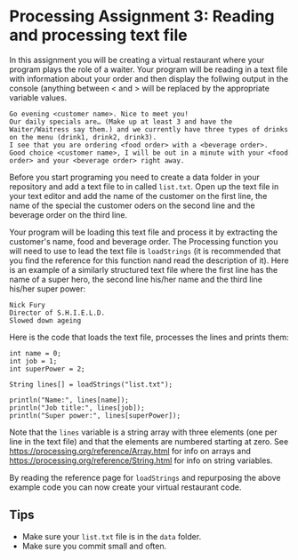 # Processing Assignment 3: Reading and processing text file

In this assignment you will be creating a virtual restaurant where your program plays the role of a waiter. Your program will be reading in a text file with information about your order and then display the follwing output in the console (anything between < and > will be replaced by the appropriate variable values.

```
Go evening <customer name>. Nice to meet you!
Our daily specials are… (Make up at least 3 and have the Waiter/Waitress say them.) and we currently have three types of drinks on the menu (drink1, drink2, drink3).
I see that you are ordering <food order> with a <beverage order>.
Good choice <customer name>, I will be out in a minute with your <food order> and your <beverage order> right away.
```

Before you start programing you need to create a data folder in your repository and add a text file to in called `list.txt`. Open up the text file in your text editor and add the name of the customer on the first line, the name of the special the customer oders on the second line and the beverage order on the third line. 

Your program will be loading this text file and process it by extracting the customer's name, food and beverage order. The Processing function you will need to use to lead the text file is `loadStrings` (it is recommended that you find the reference for this function nand read the description of it). Here is an example of a similarly structured text file where the first line has the name of a super hero, the second line his/her name and the third line his/her super power:

```
Nick Fury
Director of S.H.I.E.L.D.
Slowed down ageing
```
Here is the code that loads the text file, processes the lines and prints them:

```
int name = 0;
int job = 1;
int superPower = 2;

String lines[] = loadStrings("list.txt");

println("Name:", lines[name]);
println("Job title:", lines[job]);
println("Super power:", lines[superPower]);
```

Note that the `lines` variable is a string array with three elements (one per line in the text file) and that the elements are numbered starting at zero. See https://processing.org/reference/Array.html for info on arrays and https://processing.org/reference/String.html for info on string variables.

By reading the reference page for `loadStrings` and repurposing the above example code you can now create your virtual restaurant code.

## Tips
* Make sure your `list.txt` file is in the `data` folder. 
* Make sure you commit small and often.

